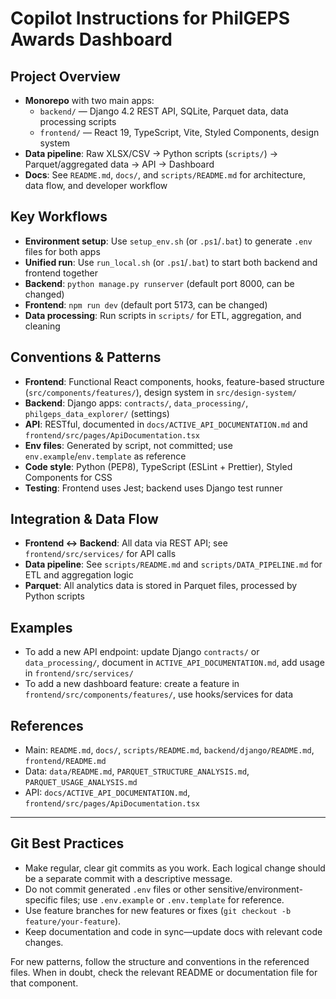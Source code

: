 # Copilot Instructions for PhilGEPS Awards Dashboard

## Project Overview
- **Monorepo** with two main apps:
  - `backend/` — Django 4.2 REST API, SQLite, Parquet data, data processing scripts
  - `frontend/` — React 19, TypeScript, Vite, Styled Components, design system
- **Data pipeline**: Raw XLSX/CSV → Python scripts (`scripts/`) → Parquet/aggregated data → API → Dashboard
- **Docs**: See `README.md`, `docs/`, and `scripts/README.md` for architecture, data flow, and developer workflow

## Key Workflows
- **Environment setup**: Use `setup_env.sh` (or `.ps1`/`.bat`) to generate `.env` files for both apps
- **Unified run**: Use `run_local.sh` (or `.ps1`/`.bat`) to start both backend and frontend together
- **Backend**: `python manage.py runserver` (default port 8000, can be changed)
- **Frontend**: `npm run dev` (default port 5173, can be changed)
- **Data processing**: Run scripts in `scripts/` for ETL, aggregation, and cleaning

## Conventions & Patterns
- **Frontend**: Functional React components, hooks, feature-based structure (`src/components/features/`), design system in `src/design-system/`
- **Backend**: Django apps: `contracts/`, `data_processing/`, `philgeps_data_explorer/` (settings)
- **API**: RESTful, documented in `docs/ACTIVE_API_DOCUMENTATION.md` and `frontend/src/pages/ApiDocumentation.tsx`
- **Env files**: Generated by script, not committed; use `env.example`/`env.template` as reference
- **Code style**: Python (PEP8), TypeScript (ESLint + Prettier), Styled Components for CSS
- **Testing**: Frontend uses Jest; backend uses Django test runner

## Integration & Data Flow
- **Frontend ↔ Backend**: All data via REST API; see `frontend/src/services/` for API calls
- **Data pipeline**: See `scripts/README.md` and `scripts/DATA_PIPELINE.md` for ETL and aggregation logic
- **Parquet**: All analytics data is stored in Parquet files, processed by Python scripts

## Examples
- To add a new API endpoint: update Django `contracts/` or `data_processing/`, document in `ACTIVE_API_DOCUMENTATION.md`, add usage in `frontend/src/services/`
- To add a new dashboard feature: create a feature in `frontend/src/components/features/`, use hooks/services for data

## References
- Main: `README.md`, `docs/`, `scripts/README.md`, `backend/django/README.md`, `frontend/README.md`
- Data: `data/README.md`, `PARQUET_STRUCTURE_ANALYSIS.md`, `PARQUET_USAGE_ANALYSIS.md`
- API: `docs/ACTIVE_API_DOCUMENTATION.md`, `frontend/src/pages/ApiDocumentation.tsx`

---


## Git Best Practices
- Make regular, clear git commits as you work. Each logical change should be a separate commit with a descriptive message.
- Do not commit generated `.env` files or other sensitive/environment-specific files; use `.env.example` or `.env.template` for reference.
- Use feature branches for new features or fixes (`git checkout -b feature/your-feature`).
- Keep documentation and code in sync—update docs with relevant code changes.

For new patterns, follow the structure and conventions in the referenced files. When in doubt, check the relevant README or documentation file for that component.

